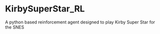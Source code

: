 # KirbySuperStar_RL
A python based reinforcement agent designed to play Kirby Super Star for the SNES
